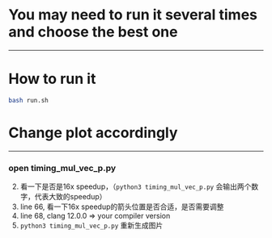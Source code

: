 # You may need to run it several times and choose the best one

---

# How to run it

~~~bash
bash run.sh
~~~

# Change plot accordingly

---

### open timing_mul_vec_p.py


2.   看一下是否是16x speedup，（`python3 timing_mul_vec_p.py` 会输出两个数字，代表大致的speedup）
3. line 66, 看一下16x speedup的箭头位置是否合适，是否需要调整
2.  line 68, clang 12.0.0 => your compiler version 
3. `python3 timing_mul_vec_p.py` 重新生成图片